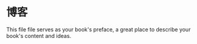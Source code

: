 # 博客

This file file serves as your book's preface, a great place to describe your book's content and ideas.

